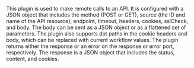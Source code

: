 This plugin is used to make remote calls to an API. It is configured with a JSON object that includes the method (POST or GET), source (the ID and name of the API resource), endpoint, timeout, headers, cookies, sslCheck, and body. The body can be sent as a JSON object or as a flattened set of parameters. The plugin also supports dot paths in the cookie headers and body, which can be replaced with current workflow values. The plugin returns either the response or an error on the response or error port, respectively. The response is a JSON object that includes the status, content, and cookies.